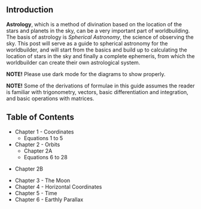 ## Introduction
**Astrology**, which is a method of divination based on the location of the stars and planets in the sky, can be a very important part of worldbuilding. The basis of astrology is *Spherical Astronomy*, the science of observing the sky. This post will serve as a guide to spherical astronomy for the worldbuilder, and will start from the basics and build up to calculating the location of stars in the sky and finally a complete ephemeris, from which the worldbuilder can create their own astrological system.

**NOTE!** Please use dark mode for the diagrams to show properly.

**NOTE!** Some of the derivations of formulae in this guide assumes the reader is familiar with trigonometry, vectors, basic differentiation and integration, and basic operations with matrices.

## Table of Contents
- Chapter 1 - Coordinates
  * Equations $1$ to $5$
- Chapter 2 - Orbits
  * Chapter 2A
   - Equations $6$ to $28$
 * Chapter 2B
- Chapter 3 - The Moon
- Chapter 4 - Horizontal Coordinates
- Chapter 5 - Time
- Chapter 6 - Earthly Parallax
